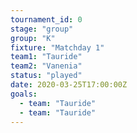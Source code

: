 ```yaml
---
tournament_id: 0
stage: "group"
group: "K"
fixture: "Matchday 1"
team1: "Tauride"
team2: "Vanenia"
status: "played"
date: 2020-03-25T17:00:00Z
goals:
  - team: "Tauride"
  - team: "Tauride"
---
```


